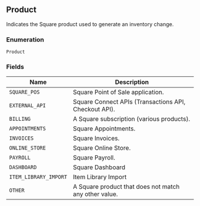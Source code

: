 ## Product

Indicates the Square product used to generate an inventory change.

### Enumeration

`Product`

### Fields

| Name | Description |
|  --- | --- |
| `SQUARE_POS` | Square Point of Sale application. |
| `EXTERNAL_API` | Square Connect APIs (Transactions API, Checkout API). |
| `BILLING` | A Square subscription (various products). |
| `APPOINTMENTS` | Square Appointments. |
| `INVOICES` | Square Invoices. |
| `ONLINE_STORE` | Square Online Store. |
| `PAYROLL` | Square Payroll. |
| `DASHBOARD` | Square Dashboard |
| `ITEM_LIBRARY_IMPORT` | Item Library Import |
| `OTHER` | A Square product that does not match any other value. |

